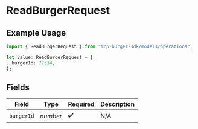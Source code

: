 # ReadBurgerRequest

## Example Usage

```typescript
import { ReadBurgerRequest } from "mcp-burger-sdk/models/operations";

let value: ReadBurgerRequest = {
  burgerId: 77314,
};
```

## Fields

| Field              | Type               | Required           | Description        |
| ------------------ | ------------------ | ------------------ | ------------------ |
| `burgerId`         | *number*           | :heavy_check_mark: | N/A                |